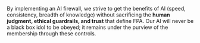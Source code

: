 By implementing an AI firewall, we strive to get the benefits of AI (speed, consistency, breadth of knowledge) without sacrificing the **human judgment, ethical guardrails, and trust** that define FPA. Our AI will never be a black box idol to be obeyed; it remains under the purview of the membership through these controls.